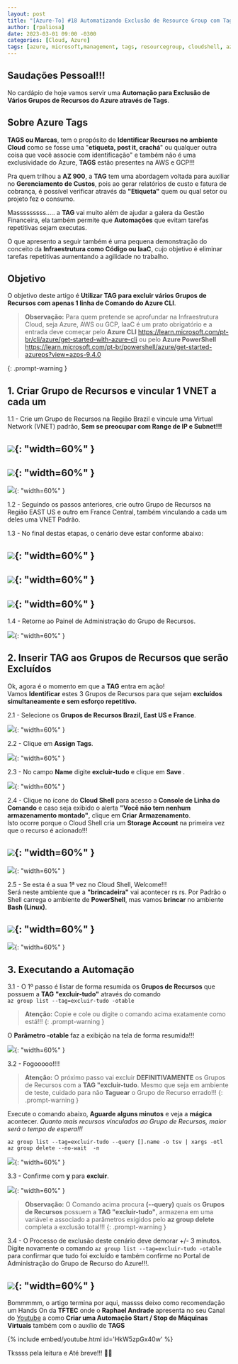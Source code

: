 ```yaml
---
layout: post
title: "[Azure-To] #18 Automatizando Exclusão de Resource Group com Tags [Portal]"
author: [rpaliosa]
date: 2023-03-01 09:00 -0300
categories: [Cloud, Azure]
tags: [azure, microsoft,management, tags, resourcegroup, cloudshell, azurecli, az104]
---
```


## Saudações Pessoal!!!

No cardápio de hoje vamos servir uma **Automação para Exclusão de Vários Grupos de Recursos do Azure através de Tags**.

## **Sobre Azure Tags**

**TAGS ou Marcas**, tem o propósito de **Identificar Recursos no ambiente Cloud** como se fosse uma "**etiqueta, post it, crachá**" ou qualquer outra coisa que você associe com identificação" e também não é uma exclusividade do Azure, **TAGS** estão presentes na AWS e GCP!!!

Pra quem trilhou a **AZ 900**, a **TAG** tem uma abordagem voltada para auxiliar no **Gerenciamento de Custos**, pois ao gerar relatórios de custo e fatura de cobrança, é possível verificar através da **"Etiqueta"** quem ou qual setor ou projeto fez o consumo. 

Masssssssss..... a **TAG** vai muito além de ajudar a galera da Gestão Financeira, ela também permite que **Automações** que evitam tarefas repetitivas sejam executas.

O que apresento a seguir também é uma pequena demonstração do conceito da **Infraestrutura como Código ou IaaC**, cujo objetivo é eliminar tarefas repetitivas aumentando a agilidade no trabalho.

## **Objetivo**

O objetivo deste artigo é **Utilizar TAG para excluir vários Grupos de Recursos com apenas 1 linha de Comando do Azure CLI**.

>**Observação:** Para quem pretende se aprofundar na Infraestrutura Cloud, seja Azure, AWS ou GCP, IaaC é um prato obrigatório e a entrada deve começar pelo **Azure CLI** 
<a href="https://learn.microsoft.com/pt-br/cli/azure/get-started-with-azure-cli" target="_blank">https://learn.microsoft.com/pt-br/cli/azure/get-started-with-azure-cli</a> ou pelo **Azure PowerShell** <a href="https://learn.microsoft.com/pt-br/powershell/azure/get-started-azureps?view=azps-9.4.0" target="_blank">https://learn.microsoft.com/pt-br/powershell/azure/get-started-azureps?view=azps-9.4.0</a>

{: .prompt-warning }

## **1. Criar Grupo de Recursos e vincular 1 VNET a cada um**

1.1 - Crie um Grupo de Recursos na Região Brazil e vincule uma Virtual Network (VNET) padrão, **Sem se preocupar com Range de IP e Subnet!!!**  

![](/assets/img/61/azure-to-18-tag1.png){: "width=60%" }
---
![](/assets/img/61/azure-to-18-tag2.png){: "width=60%" }
---
![](/assets/img/61/azure-to-18-tag3.png){: "width=60%" }


1.2 - Seguindo os passos anteriores, crie outro Grupo de Recursos na Região EAST US e outro em France Central, também vinculando a cada um deles uma VNET Padrão.

1.3 - No final destas etapas, o cenário deve estar conforme abaixo:

![](/assets/img/61/azure-to-18-tag4.png){: "width=60%" }
---
![](/assets/img/61/azure-to-18-tag5.png){: "width=60%" }
---
![](/assets/img/61/azure-to-18-tag6.png){: "width=60%" }
---

1.4 - Retorne ao Painel de Administração do Grupo de Recursos.

![](/assets/img/61/azure-to-18-tag7.png){: "width=60%" }

## **2. Inserir TAG aos Grupos de Recursos que serão Excluídos**

Ok, agora é o momento em que a **TAG** entra em ação!<br>
Vamos **Identificar** estes 3 Grupos de Recursos para que sejam **excluídos simultaneamente e sem esforço repetitivo.**

2.1 - Selecione os **Grupos de Recursos Brazil, East US e France**.

![](/assets/img/61/azure-to-18-tag8.png){: "width=60%" }

2.2 - Clique em **Assign Tags**.

![](/assets/img/61/azure-to-18-tag9.png){: "width=60%" }

2.3 - No campo **Name** digite **excluir-tudo** e clique em **Save** .

![](/assets/img/61/azure-to-18-tag10.png){: "width=60%" }

2.4 - Clique no ícone do **Cloud Shell** para acesso a **Console de Linha do Comando** e caso seja exibido o alerta **"Você não tem nenhum armazenamento montado"**, clique em **Criar Armazenamento**. <br>
Isto ocorre porque o Cloud Shell cria um **Storage Account** na primeira vez que o recurso é acionado!!!

![](/assets/img/61/azure-to-18-tag11.png){: "width=60%" }
---
![](/assets/img/61/azure-to-18-tag12.png){: "width=60%" }

2.5 - Se esta é a sua 1ª vez no Cloud Shell, Welcome!!!<br>
Será neste ambiente que a **"brincadeira"** vai acontecer rs rs. Por Padrão o Shell carrega o ambiente de **PowerShell**, mas vamos **brincar** no ambiente **Bash (Linux)**.

![](/assets/img/61/azure-to-18-tag13.png){: "width=60%" }
---
![](/assets/img/61/azure-to-18-tag14.png){: "width=60%" }

## **3. Executando a Automação**

3.1 - O 1º passo é listar de forma resumida os **Grupos de Recursos**  que possuem a **TAG** **"excluir-tudo"** através do comando <br>
```az group list --tag=excluir-tudo -otable```

>**Atenção:** Copie e cole ou digite o comando acima exatamente como está!!!
{: .prompt-warning }

O **Parâmetro -otable** faz a exibição na tela de forma resumida!!!

![](/assets/img/61/azure-to-18-tag15.png){: "width=60%" }


3.2 - Fogooooo!!!!

>**Atenção:** O próximo passo vai excluir **DEFINITIVAMENTE**  os Grupos de Recursos com a **TAG "excluir-tudo**. Mesmo que seja em ambiente de teste, cuidado para não **Taguear** o Grupo de Recurso errado!!! 
{: .prompt-warning }

Execute o comando abaixo, **Aguarde alguns minutos** e veja a **mágica** acontecer. 
*Quanto mais recursos vinculados ao Grupo de Recursos, maior será o tempo de espera!!!*

```
az group list --tag=excluir-tudo --query [].name -o tsv | xargs -otl az group delete --no-wait  -n
```

![](/assets/img/61/azure-to-18-tag16.png){: "width=60%" }

3.3 - Confirme com **y** para **excluir**.

![](/assets/img/61/azure-to-18-tag17.png){: "width=60%" }

>**Observação:** O Comando acima procura **(--query)** quais os **Grupos de Recursos** possuem a **TAG "excluir-tudo"**, armazena em uma variável e associado a parâmetros exigidos pelo **az group delete** completa a exclusão total!!!
{: .prompt-warning }

3.4 - O Processo de exclusão deste cenário deve demorar +/- 3 minutos. <br>
Digite novamente o comando 
```az group list --tag=excluir-tudo -otable``` para confirmar que tudo foi excluído e também confirme no Portal de Administração do Grupo de Recurso do Azure!!!.

![](/assets/img/61/azure-to-18-tag18.png){: "width=60%" }
---

Bommmmm, o artigo termina por aqui, massss deixo como recomendação um Hands On da **TFTEC** onde o **Raphael Andrade** apresenta no seu Canal do <a href="https://www.youtube.com/watch?v=HkW5zpGx40w" target="_blank">Youtube</a>  a como **Criar uma Automação Start / Stop de Máquinas Virtuais** também com o auxílio de **TAGS** 
 
{% include embed/youtube.html id='HkW5zpGx40w' %}

Tkssss pela leitura e Até breve!!! 🍻🚀 